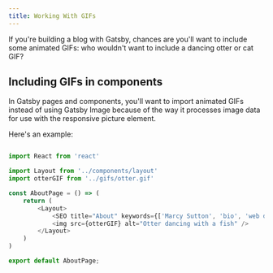 ```yaml
---
title: Working With GIFs
---
```


If you're building a blog with Gatsby, chances are you'll want to include some animated GIFs: who wouldn't want to include a dancing otter or cat GIF?

## Including GIFs in components

In Gatsby pages and components, you'll want to import animated GIFs instead of using Gatsby Image because of the way it processes image data for use with the responsive picture element. 

Here's an example:

```jsx:title=pages/about.js

import React from 'react'

import Layout from '../components/layout'
import otterGIF from '../gifs/otter.gif'

const AboutPage = () => (
    return (
        <Layout>
            <SEO title="About" keywords={['Marcy Sutton', 'bio', 'web developer']} />
            <img src={otterGIF} alt="Otter dancing with a fish" />
        </Layout>
    )
)

export default AboutPage;
```

